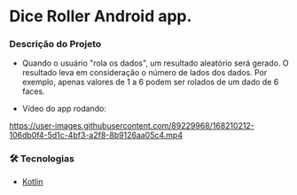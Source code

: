 # Dice Roller Android app.

### Descrição do Projeto
- Quando o usuário "rola os dados", um resultado aleatório será gerado. O resultado leva em consideração o número de lados dos dados. Por exemplo, apenas valores de 1 a 6 podem ser rolados de um dado de 6 faces.

- Vídeo do app rodando:
 
https://user-images.githubusercontent.com/89229968/168210212-106db0f4-5d1c-4bf3-a2f8-8b9126aa05c4.mp4


### 🛠 Tecnologias

- [Kotlin](https://kotlinlang.org/)

